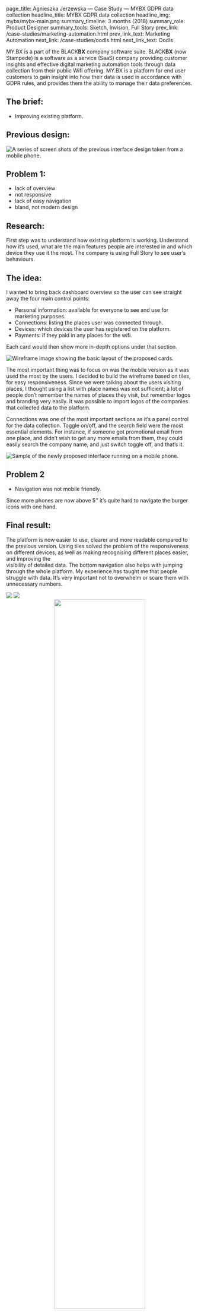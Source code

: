page_title: Agnieszka Jerzewska — Case Study — MYBX GDPR data collection
headline_title: MYBX GDPR data collection
headline_img: mybx/mybx-main.png
summary_timeline: 3 months (2018)
summary_role: Product Designer
summary_tools: Sketch, Invision, Full Story
prev_link: /case-studies/marketing-automation.html
prev_link_text: Marketing Automation
next_link: /case-studies/oodls.html
next_link_text: Oodls

MY.BX is a part of the BLACK**BX** company software suite. BLACK**BX** (now Stampede) 
is a software as a service (SaaS) company providing customer insights and effective digital marketing 
automation tools through data collection from their public Wifi offering. MY.BX is a platform
for end user customers to gain insight into how their data is used in accordance with GDPR 
rules, and provides them the ability to manage their data preferences. 

## The brief: 

* Improving existing platform.

## Previous design:

<div class="graphic standard">
    <img src="/resources/img/case-studies/pages/mybx/mybx-previous.png" alt="A series of screen shots of the previous 
    interface design taken from a mobile phone." />
</div>

## Problem 1:

* lack of overview
* not responsive
* lack of easy navigation
* bland, not modern design

## Research:

First step was to understand how existing platform is working. Understand how it’s used, what are the main features people 
are interested in and which device they use it the most. The company is using Full Story to see user’s behaviours.

## The idea:

I wanted to bring back dashboard overview so the user can see straight away the four main control points:

* Personal information: available for everyone to see and use for marketing purposes. 
* Connections: listing the places user was connected through. 
* Devices: which devices the user has registered on the platform. 
* Payments: if they paid in any places for the wifi. 

Each card would then show more in-depth options under that section.

<div class="graphic standard">
    <img src="/resources/img/case-studies/pages/mybx/mybx-wireframe.png" alt="Wireframe image showing the basic layout of the
    proposed cards." />
</div>

The most important thing was to focus on was the mobile version as it was used the most by the users. I decided to build
the wireframe based on tiles, for easy responsiveness. Since we were talking about the users visiting places, 
I thought using a list with place names was not sufficient; a lot of people don’t remember the names of places they visit, 
but remember logos and branding very easily. It was possible to import logos of the companies that 
collected data to the platform. 

Connections was one of the most important sections as it’s a panel control for the data collection. Toggle on/off, and the 
search field were the most essential elements. For instance, if someone got promotional email from one place, and 
didn’t wish to get any more emails from them, they could easily search the company name, and just switch toggle off, and that’s it.

<div class="graphic standard">
    <img src="/resources/img/case-studies/pages/mybx/mybx-app.png" alt="Sample of the newly proposed interface running on a mobile phone." />
</div>

## Problem 2

* Navigation was not mobile friendly.

Since more phones are now above 5’’ it’s quite hard to navigate the burger icons with one hand.

## Final result:

The platform is now easier to use, clearer and more readable compared to the previous version. Using tiles solved the 
problem of the responsiveness on different devices, as well as making recognising different places easier, and improving the  
visibility of detailed data. The bottom navigation also helps with jumping through the whole platform.
My experience has taught me that people struggle with data. It’s very important not to overwhelm or scare them with unnecessary 
numbers.

<div class="graphic ultrawide split" style="grid-template-columns: 416px 608px;">
    <img src="/resources/img/case-studies/pages/mybx/mybx-final1.png" />
    <img src="/resources/img/case-studies/pages/mybx/mybx-final2.png" />
</div>

<div class="graphic wide" style="text-align: center;">
    <img src="/resources/img/case-studies/pages/mybx/mybx-final3.png" style="width: 70%; height: auto;"/>
</div>
